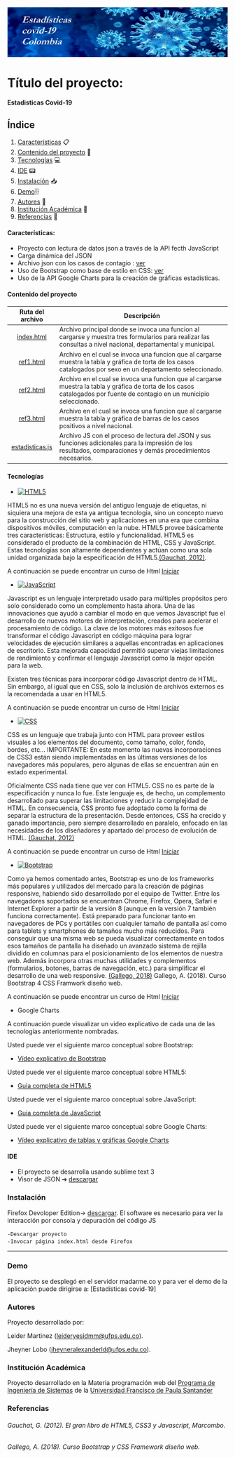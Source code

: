 ![Estadisticas](./images/blue-covid-banner.jpg)
# Título del proyecto:

#### Estadisticas Covid-19 

## Índice
1. [Características](#características) 📋
2. [Contenido del proyecto](#contenido-del-proyecto) 📁
3. [Tecnologías](#tecnologías) 💻
4. [IDE](#ide) 📟
5. [Instalación](#instalación) 📥
6. [Demo](#demo)🗄
7. [Autores](#autores) 🧍
8. [Institución Académica](#institución-académica) 🏫
9. [Referencias](#referencias) 📎


#### Características:

  - Proyecto con lectura de datos json a través de la API fecth JavaScript
  - Carga dinámica del JSON 
  - Archivo json con los casos de contagio : [ver](https://www.datos.gov.co/resource/gt2j-8ykr.json)
  - Uso de Bootstrap como base de estilo en CSS: [ver](https://getbootstrap.com/)
  - Uso de la API Google Charts para la creación de gráficas estadísticas.

  #### Contenido del proyecto
  | Ruta del archivo   |      Descripción      |
|:----------:|-------------|
|[index.html](https://gitlab.com/Wolf21/estadisticascovid/-/blob/master/index.html) |Archivo principal donde se invoca una funcion al cargarse y muestra tres formularios para realizar las consultas a nivel nacional, departamental y municipal.|
|[ref1.html](https://gitlab.com/Wolf21/estadisticascovid/-/blob/master/html/ref1.html) |Archivo en el cual se invoca una funcion que al cargarse muestra la tabla y gráfica de torta de los casos catalogados por sexo en un departamento seleccionado.|
|[ref2.html](https://gitlab.com/Wolf21/estadisticascovid/-/blob/master/html/ref2.html)|Archivo en el cual se invoca una funcion que al cargarse muestra la tabla y gráfica de torta de los casos catalogados por fuente de contagio en un municipio seleccionado.| 
|[ref3.html](https://gitlab.com/Wolf21/estadisticascovid/-/blob/master/html/ref3.html)|Archivo en el cual se invoca una funcion que al cargarse muestra la tabla y gráfica de barras de los casos positivos a nivel nacional.|
|[estadisticas.js](https://gitlab.com/Wolf21/estadisticascovid/-/blob/master/js/estadisticas.js)|Archivo JS con el proceso de lectura del JSON y sus funciones adicionales para la impresión de los resultados, comparaciones y demás procedimientos necesarios.|


#### Tecnologías

  - [![HTML5](https://img.shields.io/badge/HTML5-green)](https://gutl.jovenclub.cu/wp-content/uploads/2013/10/El+gran+libro+de+HTML5+CSS3+y+Javascrip.pdf) 

HTML5 no es una nueva versión del antiguo lenguaje de etiquetas, ni siquiera una mejora de esta ya antigua tecnología, sino un concepto nuevo para la construcción del sitio web y aplicaciones en una era que combina dispositivos móviles, computación en la nube.
HTML5 provee básicamente tres características: Estructura, estilo y funcionalidad. HTML5 es considerado el producto de la combinación de HTML, CSS y JavaScript. Estas tecnologías son altamente dependientes y actúan como una sola unidad organizada bajo la especificación de HTML5.[(Gauchat, 2012)](#gauchat-g-2012-el-gran-libro-de-html5-css3-y-javascript-marcombo).

A continuación se puede encontrar un curso de Html [Iniciar](https://www.w3schools.com/html/)

  - [![JavaScript](https://img.shields.io/badge/JavaScript-green)](https://developer.mozilla.org/es/docs/Web/JavaScript)

Javascript es un lenguaje interpretado usado para múltiples propósitos pero solo considerado como un complemento hasta ahora. Una de las innovaciones que ayudó a cambiar el modo en que vemos Javascript fue el desarrollo de nuevos motores de interpretación, creados para acelerar el procesamiento de código. La clave de los motores más exitosos fue transformar el código Javascript en código máquina para lograr velocidades de ejecución similares a aquellas encontradas en aplicaciones de escritorio.
Esta mejorada capacidad permitió superar viejas limitaciones de rendimiento y confirmar el lenguaje Javascript como la mejor opción para la web. 

Existen tres técnicas para incorporar código Javascript dentro de HTML. Sin embargo, al igual que en CSS, solo la inclusión de
archivos externos es la recomendada a usar en HTML5.  

A continuación se puede encontrar un curso de Html [Iniciar](https://www.w3schools.com/js/)

  - [![CSS](https://img.shields.io/badge/CSS-green)](https://gutl.jovenclub.cu/wp-content/uploads/2013/10/El+gran+libro+de+HTML5+CSS3+y+Javascrip.pdf)

CSS es un lenguaje que trabaja junto con HTML para proveer estilos visuales a los elementos del documento, como tamaño, color, fondo, bordes, etc…
IMPORTANTE: En este momento las nuevas incorporaciones de CSS3 están siendo implementadas en las últimas versiones de los navegadores más populares, pero algunas de ellas se encuentran aún en estado experimental. 

Oficialmente CSS nada tiene que ver con HTML5. CSS no es parte de la especificación y nunca lo fue. Este lenguaje es, de hecho, un complemento desarrollado para superar las limitaciones y reducir la complejidad de HTML. En consecuencia, CSS pronto fue
adoptado como la forma de separar la estructura de la presentación. Desde entonces, CSS ha crecido y ganado importancia, pero siempre desarrollado en paralelo, enfocado en las necesidades de los diseñadores y apartado del proceso de evolución de HTML.    [(Gauchat, 2012)](#gauchat-g-2012-el-gran-libro-de-html5-css3-y-javascript-marcombo)

A continuación se puede encontrar un curso de Html [Iniciar](https://www.w3schools.com/css/)

  - [![Bootstrap](https://img.shields.io/badge/Bootstrap-green)](https://www.pdf-manual.es/programacion-web/css/177-bootstrap-4.html)

Como	ya	hemos	comentado	antes,	Bootstrap	es	uno	de	los	frameworks	más	populares	y utilizados	del	mercado	para	la	creación	de	páginas	responsive,	habiendo	sido	desarrollado por	el	equipo	de	Twitter.
Entre	los	navegadores	soportados	se	encuentran	Chrome,	Firefox,	Opera,	Safari	e	Internet Explorer	a	partir	de	la	versión	8	(aunque	en	la	versión	7	también	funciona	correctamente).
Está	preparado	para	funcionar	tanto	en	navegadores	de	PCs	y	portátiles	con	cualquier tamaño	de	pantalla	así	como	para	tablets	y	smartphones	de	tamaños	mucho	más reducidos.
Para	conseguir	que	una	misma	web	se	pueda	visualizar	correctamente	en	todos	esos tamaños	de	pantalla	ha	diseñado	un	avanzado	sistema	de	rejilla	dividido	en	columnas	para el	posicionamiento	de	los	elementos	de	nuestra	web.	Además	incorpora	otras	muchas utilidades	y	complementos	(formularios,	botones,	barras	de	navegación,	etc.)	para simplificar	el	desarrollo	de	una	web	responsive. [(Gallego, 2018)](#gallego-a-2018-curso-bootstrap-y-css-framework-diseño-web)
Gallego, A. (2018). Curso Bootstrap 4 CSS Framwork diseño web.
  
  A continuación se puede encontrar un curso de Html [Iniciar](https://www.w3schools.com/bootstrap/)
  

  - Google Charts 

  

A continuación puede visualizar un video explicativo de cada una de las tecnologías anteriormente nombradas.

Usted puede ver el siguiente marco conceptual sobre Bootstrap:
  - [Vídeo explicativo de Bootstrap](https://www.youtube.com/watch?v=59pex8k8Xr8)

Usted puede ver el siguiente marco conceptual sobre HTML5:
  - [Guia completa de HTML5](https://www.w3schools.com/html/default.asp)

Usted puede ver el siguiente marco conceptual sobre JavaScript:
  - [Guia completa de JavaScript](https://www.w3schools.com/js/default.asp)

Usted puede ver el siguiente marco conceptual sobre Google Charts:
  - [Vídeo explicativo de tablas y gráficas Google Charts](https://www.youtube.com/watch?v=QRN91T8rqW4&feature=emb_logo)

#### IDE

- El proyecto se desarrolla usando sublime text 3 
- Visor de JSON ➔ [descargar](http://jsonviewer.stack.hu/)


### Instalación

Firefox Devoloper Edition-> [descargar](https://www.mozilla.org/es-ES/firefox/developer/).
El software es necesario para ver la interacción por consola y depuración del código JS


```sh
-Descargar proyecto
-Invocar página index.html desde Firefox 
```

***
### Demo

El proyecto se desplegó en el servidor madarme.co y para ver el demo de la aplicación puede dirigirse a: [Estadísticas covid-19]


### Autores
Proyecto desarrollado por: 

Leider Martinez (<leideryesidmm@ufps.edu.co>).
                          
Jheyner Lobo (<jheyneralexanderld@ufps.edu.co>).


### Institución Académica   
Proyecto desarrollado en la Materia programación web del  [Programa de Ingeniería de Sistemas] de la [Universidad Francisco de Paula Santander]


   [Programa de Ingeniería de Sistemas]:<https://ingsistemas.cloud.ufps.edu.co/>
   [Universidad Francisco de Paula Santander]:<https://ww2.ufps.edu.co/>

### Referencias 


###### Gauchat, G. (2012). El gran libro de HTML5, CSS3 y Javascript, Marcombo.
###### Gallego, A. (2018). Curso Bootstrap y CSS Framework diseño web.
